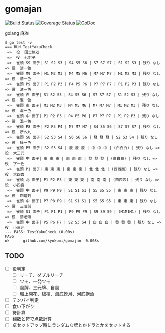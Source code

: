 gomajan
=======

[![Build Status](https://drone.io/github.com/kyokomi/gomajan/status.png)](https://drone.io/github.com/kyokomi/gomajan/latest)
[![Coverage Status](https://img.shields.io/coveralls/kyokomi/gomajan.svg)](https://coveralls.io/r/kyokomi/gomajan?branch=master)
[![GoDoc](https://godoc.org/github.com/kyokomi/gomajan?status.svg)](https://godoc.org/github.com/kyokomi/gomajan)

golang 麻雀

```
$ go test -v
=== RUN TestYakuCheck
 =>  役  国士無双
 =>  役  七対子
 =>  雀頭 S9 面子| S1 S2 S3 | S4 S5 S6 | S7 S7 S7 | S1 S2 S3 | 残り なし => 役  清一色
 =>  雀頭 M9 面子| M1 M2 M3 | M4 M5 M6 | M7 M7 M7 | M1 M2 M3 | 残り なし => 役  清一色
 =>  雀頭 P9 面子| P1 P2 P3 | P4 P5 P6 | P7 P7 P7 | P1 P2 P3 | 残り なし => 役  清一色
 =>  雀頭 白 面子| S1 S2 S3 | S4 S5 S6 | S7 S7 S7 | S1 S2 S3 | 残り なし => 役  混一色
 =>  雀頭 東 面子| M1 M2 M3 | M4 M5 M6 | M7 M7 M7 | M1 M2 M3 | 残り なし => 役  混一色
 =>  雀頭 中 面子| P1 P2 P3 | P4 P5 P6 | P7 P7 P7 | P1 P2 P3 | 残り なし => 役  混一色
 =>  雀頭 P8 面子| P2 P3 P4 | M7 M7 M7 | S4 S5 S6 | S7 S7 S7 | 残り なし => 役  断么九
 =>  雀頭 S8 面子| S2 S3 S4 | S6 S6 S6 | 發 發 發 | S2 S3 S4 | 残り なし => 役  緑一色
 =>  雀頭 P5 面子| S2 S3 S4 | 發 發 發 | 中 中 中 | (白白白) | 残り なし => 役  大三元
 =>  雀頭 中 面子| 東 東 東 | 南 南 南 | 發 發 發 | (白白白) | 残り なし => 役  字一色
 =>  雀頭 P1 面子| 東 東 東 | 南 南 南 | 北 北 北 | (西西西) | 残り なし => 役  大四喜
 =>  雀頭 北 面子| P1 P2 P3 | 東 東 東 | 南 南 南 | (西西西) | 残り なし => 役  小四喜
 =>  雀頭 中 面子| P9 P9 P9 | S1 S1 S1 | S5 S5 S5 | 東 東 東 | 残り なし => 役  四暗刻
 =>  雀頭 中 面子| P7 P8 P9 | S1 S1 S1 | S5 S5 S5 | 東 東 東 | 残り なし => 役  三暗刻
 =>  雀頭 S1 面子| P1 P1 P1 | P9 P9 P9 | S9 S9 S9 | (M1M1M1) | 残り なし => 役  清老頭
 =>  雀頭 中 面子| P5 P6 P7 | S2 S3 S4 | 白 白 白 | 發 發 發 | 残り なし => 役  小三元
--- PASS: TestYakuCheck (0.00s)
PASS
ok  	github.com/kyokomi/gomajan	0.008s
```

## TODO

- [ ] 役判定
	- [ ] リーチ、ダブルリーチ
	- [ ] ツモ、一発ツモ
	- [ ] 風牌、三元牌、自風
	- [ ] 嶺上開花、槍槓、海底摸月、河底撈魚
- [ ] テンパイ判定
- [ ] 食い下がり
- [ ] 符計算
- [ ] 翻数と符で点数計算
- [ ] 卓セットアップ時にランダムな牌とかドラとかをセットする
